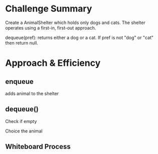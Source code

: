 # Challenge Summary
Create a AnimalShelter which holds only dogs and cats. The shelter operates using a first-in, first-out approach.

dequeue(pref): returns either a dog or a cat. If pref is not "dog" or "cat" then return null.



# Approach & Efficiency
## enqueue
adds animal to the shelter
## dequeue()

Check if empty

Choice the animal



## Whiteboard Process
<!-- Embedded whiteboard image -->
